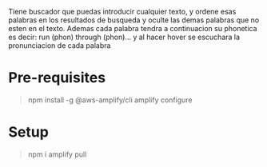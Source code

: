 Tiene buscador que puedas introducir cualquier texto, y ordene esas palabras en los resultados de busqueda y oculte las demas palabras que no esten en el texto. Ademas cada palabra tendra a continuacion su phonetica es decir: run (phon) through (phon)... y al hacer hover se escuchara la pronunciacion de cada palabra

# Pre-requisites

> npm install -g @aws-amplify/cli
> amplify configure

# Setup

> npm i
> amplify pull
